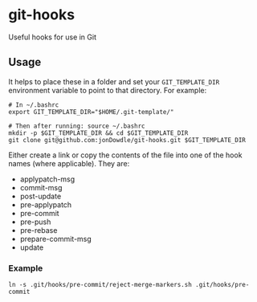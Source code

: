 # git-hooks
Useful hooks for use in Git

## Usage

It helps to place these in a folder and set your `GIT_TEMPLATE_DIR` environment variable to point to that directory. For example:

```
# In ~/.bashrc
export GIT_TEMPLATE_DIR="$HOME/.git-template/"

# Then after running: source ~/.bashrc
mkdir -p $GIT_TEMPLATE_DIR && cd $GIT_TEMPLATE_DIR
git clone git@github.com:jonDowdle/git-hooks.git $GIT_TEMPLATE_DIR
```


Either create a link or copy the contents of the file into one of the hook names (where applicable). They are:

* applypatch-msg
* commit-msg
* post-update
* pre-applypatch
* pre-commit
* pre-push
* pre-rebase
* prepare-commit-msg
* update


### Example


`ln -s .git/hooks/pre-commit/reject-merge-markers.sh .git/hooks/pre-commit`
